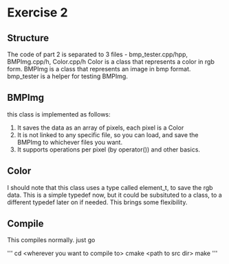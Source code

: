 # Exercise 2
## Structure
The code of part 2 is separated to 3 files - bmp\_tester.cpp/hpp, BMPImg.cpp/h, Color.cpp/h
Color is a class that represents a color in rgb form.
BMPImg is a class that represents an image in bmp format.
bmp\_tester is a helper for testing BMPImg.

## BMPImg
this class is implemented as follows:
1. It saves the data as an array of pixels, each pixel is a Color
2. It is not linked to any specific file, so you can load, and save the BMPImg to whichever files you want.
3. It supports operations per pixel (by operator()) and other basics.

## Color
I should note that this class uses a type called element\_t, to save the rgb data.
This is a simple typedef now, but it could be subsituted to a class, to a different typedef later on if needed.
This brings some flexibility.

## Compile
This compiles normally.
just go

'''
	cd \<wherever you want to compile to\>
	cmake \<path to src dir\>
	make
'''
